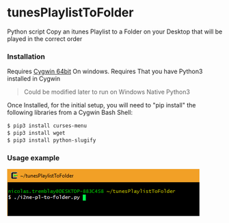 # tunesPlaylistToFolder
Python script Copy an itunes Playlist to a Folder on your Desktop that will be played in the correct order

### Installation

Requires [Cygwin 64bit](https://cygwin.com/setup-x86_64.exe) On windows.
Requires That you have Python3 installed in Cygwin
> Could be modified later to run on Windows Native Python3

Once Installed, for the initial setup, you will need to 
"pip install" the following libraries from a Cygwin Bash Shell:
```sh
$ pip3 install curses-menu
$ pip3 install wget
$ pip3 install python-slugify
```

### Usage example

![Screenshot](howtostart.png)

